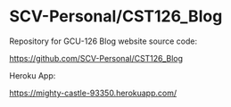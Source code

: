 # SCV-Personal/CST126_Blog
Repository for GCU-126 Blog website source code:

https://github.com/SCV-Personal/CST126_Blog

Heroku App:

https://mighty-castle-93350.herokuapp.com/
            

